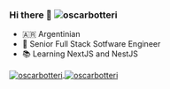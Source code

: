 ### Hi there 👋 <img src="https://komarev.com/ghpvc/?username=oscarbotteri&label=Profile%20views&color=0e75b6&style=flat" alt="oscarbotteri" />

* 🇦🇷 Argentinian
* 💼 Senior Full Stack Sotfware Engineer
* 📚 Learning NextJS and NestJS

<a href="https://github.com/anuraghazra/github-readme-stats">
  <img align="center" src="https://github-readme-stats.vercel.app/api?username=oscarbotteri&show_icons=true&count_private=true" alt="oscarbotteri" />
</a>

<a href="https://github.com/anuraghazra/github-readme-stats">
  <img align="center" src="https://github-readme-stats.vercel.app/api/wakatime?username=@oscarbotteri" alt="oscarbotteri" />
</a>

